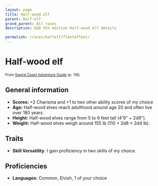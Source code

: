 ```yaml
---
layout: page
title: Half-wood elf
parent: Half-elf
grand_parent: All races
description: D&D 5th edition Half-wood elf details

permalink: /races/halfelf/fleetoffoot/
---
```


# Half-wood elf

<small>From <a target="_blank" href="https://dnd.wizards.com/products/tabletop-games/rpg-products/sc-adventurers-guide">Sword Coast Adventure Guide</a> (p. 116)</small>

## General information

- **Scores:** +2 Charisma and +1 to two other ability scores of my choice
- **Age:** Half-wood elves reach adulthood around age 20 and often live over 180 years.
- **Height:** Half-wood elves range from 5 to 6 feet tall (4'9" + 2d8").
- **Weight:** Half-wood elves weigh around 155 lb (110 + 2d8 × 2d4 lb).

## Traits

- **Skill Versatility**: I gain proficiency in two skills of my choice.

## Proficiencies

- **Languages:** Common, Elvish, 1 of your choice